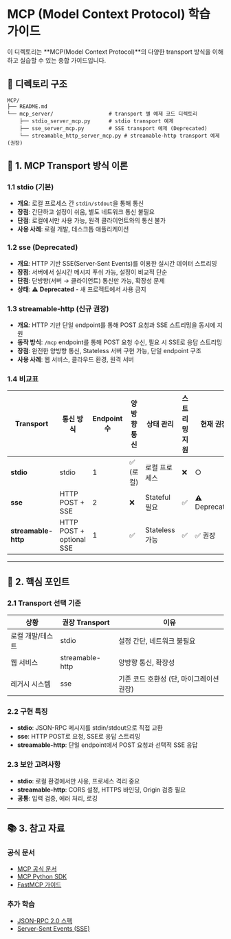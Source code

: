 # MCP (Model Context Protocol) 학습 가이드

이 디렉토리는 **MCP(Model Context Protocol)**의 다양한 transport 방식을 이해하고 실습할 수 있는 종합 가이드입니다.

## 📁 디렉토리 구조

```
MCP/
├── README.md
└── mcp_server/                  # transport 별 예제 코드 디렉토리
    ├── stdio_server_mcp.py      # stdio transport 예제
    ├── sse_server_mcp.py        # SSE transport 예제 (Deprecated)
    └── streamable_http_server_mcp.py # streamable-http transport 예제 (권장)
```

## 📖 1. MCP Transport 방식 이론

### 1.1 stdio (기본)
- **개요**: 로컬 프로세스 간 `stdin/stdout`을 통해 통신
- **장점**: 간단하고 설정이 쉬움, 별도 네트워크 통신 불필요
- **단점**: 로컬에서만 사용 가능, 원격 클라이언트와의 통신 불가
- **사용 사례**: 로컬 개발, 데스크톱 애플리케이션

### 1.2 sse (Deprecated)
- **개요**: HTTP 기반 SSE(Server‑Sent Events)를 이용한 실시간 데이터 스트리밍
- **장점**: 서버에서 실시간 메시지 푸쉬 가능, 설정이 비교적 단순
- **단점**: 단방향(서버 → 클라이언트) 통신만 가능, 확장성 문제
- **상태**: ⚠️ **Deprecated** - 새 프로젝트에서 사용 금지

### 1.3 streamable-http (신규 권장)
- **개요**: HTTP 기반 단일 endpoint를 통해 POST 요청과 SSE 스트리밍을 동시에 지원
- **동작 방식**: `/mcp` endpoint를 통해 POST 요청 수신, 필요 시 SSE로 응답 스트리밍
- **장점**: 완전한 양방향 통신, Stateless 서버 구현 가능, 단일 endpoint 구조
- **사용 사례**: 웹 서비스, 클라우드 환경, 원격 서버

### 1.4 비교표

| Transport | 통신 방식 | Endpoint 수 | 양방향 통신 | 상태 관리 | 스트리밍 지원 | 현재 권장 |
|-----------|-----------|-------------|-------------|-----------|---------------|-----------|
| **stdio** | stdio | 1 | ✅ (로컬) | 로컬 프로세스 | ❌ | ○ |
| **sse** | HTTP POST + SSE | 2 | ❌ | Stateful 필요 | ✅ | ⚠ Deprecated |
| **streamable-http** | HTTP POST + optional SSE | 1 | ✅ | Stateless 가능 | ✅ | ✅ 권장 |

---

## 🎯 2. 핵심 포인트

### 2.1 Transport 선택 기준

| 상황 | 권장 Transport | 이유 |
|------|---------------|------|
| 로컬 개발/테스트 | stdio | 설정 간단, 네트워크 불필요 |
| 웹 서비스 | streamable-http | 양방향 통신, 확장성 |
| 레거시 시스템 | sse | 기존 코드 호환성 (단, 마이그레이션 권장) |

### 2.2 구현 특징

- **stdio**: JSON-RPC 메시지를 stdin/stdout으로 직접 교환
- **sse**: HTTP POST로 요청, SSE로 응답 스트리밍
- **streamable-http**: 단일 endpoint에서 POST 요청과 선택적 SSE 응답

### 2.3 보안 고려사항

- **stdio**: 로컬 환경에서만 사용, 프로세스 격리 중요
- **streamable-http**: CORS 설정, HTTPS 바인딩, Origin 검증 필요
- **공통**: 입력 검증, 에러 처리, 로깅

---

## 📚 3. 참고 자료

### 공식 문서
- [MCP 공식 문서](https://modelcontextprotocol.io/)
- [MCP Python SDK](https://github.com/modelcontextprotocol/python-sdk)
- [FastMCP 가이드](https://modelcontextprotocol.io/quickstart)

### 추가 학습
- [JSON-RPC 2.0 스펙](https://www.jsonrpc.org/specification)
- [Server-Sent Events (SSE)](https://developer.mozilla.org/en-US/docs/Web/API/Server-sent_events)